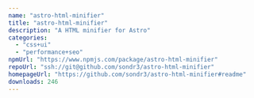 ```yaml
---
name: "astro-html-minifier"
title: "astro-html-minifier"
description: "A HTML minifier for Astro"
categories:
  - "css+ui"
  - "performance+seo"
npmUrl: "https://www.npmjs.com/package/astro-html-minifier"
repoUrl: "ssh://git@github.com/sondr3/astro-html-minifier"
homepageUrl: "https://github.com/sondr3/astro-html-minifier#readme"
downloads: 246
---
```

